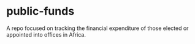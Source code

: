 # public-funds
A repo focused on tracking the financial expenditure of those elected or appointed into offices in Africa.
